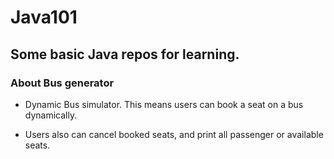 # Java101

## Some basic Java repos for learning. 

### About Bus generator 

- Dynamic Bus simulator. This means users can book a seat on a bus dynamically.

- Users also can cancel booked seats, and print all passenger or available seats.
